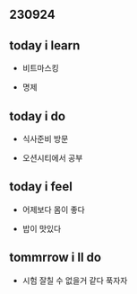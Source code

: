 ## 230924


## today i learn

- 비트마스킹

- 명제

  
## today i do

- 식사준비 방문

- 오션시티에서 공부

## today i feel

- 어제보다 몸이 좋다

- 밥이 맛있다

## tommrrow i ll do

- 시험 잘칠 수 없을거 같다 푹자자
